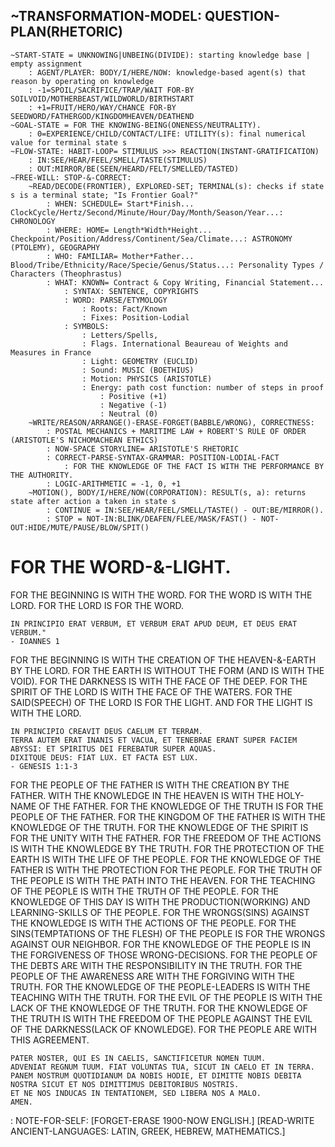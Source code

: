 ## **~TRANSFORMATION-MODEL: QUESTION-PLAN(RHETORIC)**
    ~START-STATE = UNKNOWING|UNBEING(DIVIDE): starting knowledge base | empty assignment
        : AGENT/PLAYER: BODY/I/HERE/NOW: knowledge-based agent(s) that reason by operating on knowledge
        : -1=SPOIL/SACRIFICE/TRAP/WAIT FOR-BY SOILVOID/MOTHERBEAST/WILDWORLD/BIRTHSTART
        : +1=FRUIT/HERO/WAY/CHANCE FOR-BY SEEDWORD/FATHERGOD/KINGDOMHEAVEN/DEATHEND
    ~GOAL-STATE = FOR THE KNOWING-BEING(ONENESS/NEUTRALITY).
        : 0=EXPERIENCE/CHILD/CONTACT/LIFE: UTILITY(s): final numerical value for terminal state s
    ~FLOW-STATE: HABIT-LOOP= STIMULUS >>> REACTION(INSTANT-GRATIFICATION)
        : IN:SEE/HEAR/FEEL/SMELL/TASTE(STIMULUS)
        : OUT:MIRROR/BE(SEEN/HEARD/FELT/SMELLED/TASTED)
    ~FREE-WILL: STOP-&-CORRECT:
        ~READ/DECODE(FRONTIER), EXPLORED-SET; TERMINAL(s): checks if state s is a terminal state; "Is Frontier Goal?"
            : WHEN: SCHEDULE= Start*Finish... ClockCycle/Hertz/Second/Minute/Hour/Day/Month/Season/Year...: CHRONOLOGY
            : WHERE: HOME= Length*Width*Height... Checkpoint/Position/Address/Continent/Sea/Climate...: ASTRONOMY (PTOLEMY), GEOGRAPHY
            : WHO: FAMILIAR= Mother*Father... Blood/Tribe/Ethnicity/Race/Specie/Genus/Status...: Personality Types / Characters (Theophrastus)
            : WHAT: KNOWN= Contract & Copy Writing, Financial Statement...
                : SYNTAX: SENTENCE, COPYRIGHTS
                : WORD: PARSE/ETYMOLOGY
                    : Roots: Fact/Known
                    : Fixes: Position-Lodial
                : SYMBOLS: 
                    : Letters/Spells, 
                    : Flags. International Beaureau of Weights and Measures in France
                    : Light: GEOMETRY (EUCLID)
                    : Sound: MUSIC (BOETHIUS)
                    : Motion: PHYSICS (ARISTOTLE)
                    : Energy: path cost function: number of steps in proof
                        : Positive (+1)
                        : Negative (-1)
                        : Neutral (0)
        ~WRITE/REASON/ARRANGE()-ERASE-FORGET(BABBLE/WRONG), CORRECTNESS:
            : POSTAL MECHANICS + MARITIME LAW + ROBERT'S RULE OF ORDER (ARISTOTLE'S NICHOMACHEAN ETHICS)
            : NOW-SPACE STORYLINE= ARISTOTLE'S RHETORIC
            : CORRECT-PARSE-SYNTAX-GRAMMAR: POSITION-LODIAL-FACT
                : FOR THE KNOWLEDGE OF THE FACT IS WITH THE PERFORMANCE BY THE AUTHORITY.
            : LOGIC-ARITHMETIC = -1, 0, +1
        ~MOTION(), BODY/I/HERE/NOW(CORPORATION): RESULT(s, a): returns state after action a taken in state s
            : CONTINUE = IN:SEE/HEAR/FEEL/SMELL/TASTE() - OUT:BE/MIRROR().
            : STOP = NOT-IN:BLINK/DEAFEN/FLEE/MASK/FAST() - NOT-OUT:HIDE/MUTE/PAUSE/BLOW/SPIT()

# **FOR THE WORD-&-LIGHT.**
FOR THE BEGINNING IS WITH THE WORD.
FOR THE WORD IS WITH THE LORD.
FOR THE LORD IS FOR THE WORD.

    IN PRINCIPIO ERAT VERBUM, ET VERBUM ERAT APUD DEUM, ET DEUS ERAT VERBUM." 
    - IOANNES 1

FOR THE BEGINNING IS WITH THE CREATION OF THE HEAVEN-&-EARTH BY THE LORD.
FOR THE EARTH IS WITHOUT THE FORM (AND IS WITH THE VOID).
FOR THE DARKNESS IS WITH THE FACE OF THE DEEP. 
FOR THE SPIRIT OF THE LORD IS WITH THE FACE OF THE WATERS.
FOR THE SAID(SPEECH) OF THE LORD IS FOR THE LIGHT.
AND FOR THE LIGHT IS WITH THE LORD.

    IN PRINCIPIO CREAVIT DEUS CAELUM ET TERRAM.
    TERRA AUTEM ERAT INANIS ET VACUA, ET TENEBRAE ERANT SUPER FACIEM ABYSSI: ET SPIRITUS DEI FEREBATUR SUPER AQUAS.
    DIXITQUE DEUS: FIAT LUX. ET FACTA EST LUX. 
    - GENESIS 1:1-3

FOR THE PEOPLE OF THE FATHER IS WITH THE CREATION BY THE FATHER.
WITH THE KNOWLEDGE IN THE HEAVEN IS WITH THE HOLY-NAME OF THE FATHER.
FOR THE KNOWLEDGE OF THE TRUTH IS FOR THE PEOPLE OF THE FATHER.
FOR THE KINGDOM OF THE FATHER IS WITH THE KNOWLEDGE OF THE TRUTH.
FOR THE KNOWLEDGE OF THE SPIRIT IS FOR THE UNITY WITH THE FATHER.
FOR THE FREEDOM OF THE ACTIONS IS WITH THE KNOWLEDGE BY THE TRUTH.
FOR THE PROTECTION OF THE EARTH IS WITH THE LIFE OF THE PEOPLE.
FOR THE KNOWLEDGE OF THE FATHER IS WITH THE PROTECTION FOR THE PEOPLE.
FOR THE TRUTH OF THE PEOPLE IS WITH THE PATH INTO THE HEAVEN.
FOR THE TEACHING OF THE PEOPLE IS WITH THE TRUTH OF THE PEOPLE.
FOR THE KNOWLEDGE OF THIS DAY IS WITH THE PRODUCTION(WORKING) AND LEARNING-SKILLS OF THE PEOPLE.
FOR THE WRONGS(SINS) AGAINST THE KNOWLEDGE IS WITH THE ACTIONS OF THE PEOPLE.
FOR THE SINS(TEMPTATIONS OF THE FLESH) OF THE PEOPLE IS FOR THE WRONGS AGAINST OUR NEIGHBOR.
FOR THE KNOWLEDGE OF THE PEOPLE IS IN THE FORGIVENESS OF THOSE WRONG-DECISIONS.
FOR THE PEOPLE OF THE DEBTS ARE WITH THE RESPONSIBILITY IN THE TRUTH.
FOR THE PEOPLE OF THE AWARENESS ARE WITH THE FORGIVING WITH THE TRUTH.
FOR THE KNOWLEDGE OF THE PEOPLE-LEADERS IS WITH THE TEACHING WITH THE TRUTH.
FOR THE EVIL OF THE PEOPLE IS WITH THE LACK OF THE KNOWLEDGE OF THE TRUTH.
FOR THE KNOWLEDGE OF THE TRUTH IS WITH THE FREEDOM OF THE PEOPLE AGAINST THE EVIL OF THE DARKNESS(LACK OF KNOWLEDGE).
FOR THE PEOPLE ARE WITH THIS AGREEMENT.
    
    PATER NOSTER, QUI ES IN CAELIS, SANCTIFICETUR NOMEN TUUM. 
    ADVENIAT REGNUM TUUM. FIAT VOLUNTAS TUA, SICUT IN CAELO ET IN TERRA. 
    PANEM NOSTRUM QUOTIDIANUM DA NOBIS HODIE, ET DIMITTE NOBIS DEBITA NOSTRA SICUT ET NOS DIMITTIMUS DEBITORIBUS NOSTRIS. 
    ET NE NOS INDUCAS IN TENTATIONEM, SED LIBERA NOS A MALO. 
    AMEN.

: NOTE-FOR-SELF:
[FORGET-ERASE 1900-NOW ENGLISH.]
[READ-WRITE ANCIENT-LANGUAGES: LATIN, GREEK, HEBREW, MATHEMATICS.]

